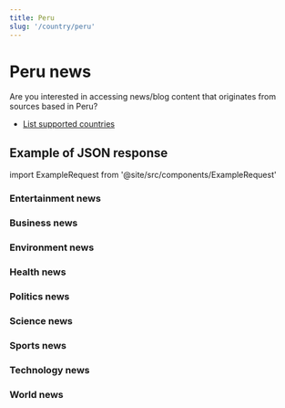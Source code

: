 ```yaml
---
title: Peru
slug: '/country/peru'
---
```


# Peru news

Are you interested in accessing news/blog content that originates from sources based in Peru?

- [List supported countries](/articles/countries)

## Example of JSON response

import ExampleRequest from '@site/src/components/ExampleRequest'

### Entertainment news
<ExampleRequest url="https://apitube.io/v1/news/articles?limit=2&category=news/Arts_and_Entertainment&country=pe"></ExampleRequest>

### Business news
<ExampleRequest url="https://apitube.io/v1/news/articles?limit=2&category=news/Business&country=pe"></ExampleRequest>

### Environment news
<ExampleRequest url="https://apitube.io/v1/news/articles?limit=2&category=news/Environment&country=pe"></ExampleRequest>

### Health news
<ExampleRequest url="https://apitube.io/v1/news/articles?limit=2&category=news/Health&country=pe"></ExampleRequest>

### Politics news
<ExampleRequest url="https://apitube.io/v1/news/articles?limit=2&category=news/Politics&country=pe"></ExampleRequest>

### Science news
<ExampleRequest url="https://apitube.io/v1/news/articles?limit=2&category=news/Science&country=pe"></ExampleRequest>

### Sports news
<ExampleRequest url="https://apitube.io/v1/news/articles?limit=2&category=news/Sports&country=pe"></ExampleRequest>

### Technology news
<ExampleRequest url="https://apitube.io/v1/news/articles?limit=2&category=news/Technology&country=pe"></ExampleRequest>

### World news
<ExampleRequest url="https://apitube.io/v1/news/articles?limit=2&category=news/World&country=pe"></ExampleRequest>
